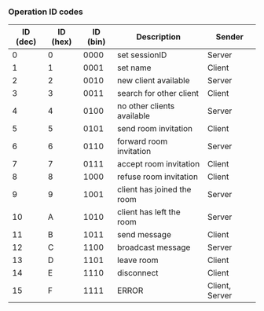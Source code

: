 ### Operation ID codes

ID (dec) | ID (hex) | ID (bin) | Description | Sender
--- | --- | --- | --- | ---
0 | 0 | 0000 | set sessionID | Server
1 | 1 | 0001 | set name | Client
2 | 2 | 0010 | new client available | Server
3 | 3 | 0011 | search for other client | Client
4 | 4 | 0100 | no other clients available | Server
5 | 5 | 0101 | send room invitation | Client
6 | 6 | 0110 | forward room invitation | Server
7 | 7 | 0111 | accept room invitation | Client
8 | 8 |1000 | refuse room invitation | Client
9 | 9 | 1001 | client has joined the room | Server
10 | A | 1010 | client has left the room | Server
11 | B | 1011 | send message | Client
12 | C | 1100 | broadcast message | Server
13 | D | 1101 | leave room | Client
14 | E | 1110 | disconnect | Client
15 | F | 1111 | ERROR | Client, Server
